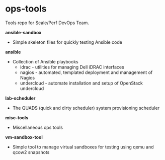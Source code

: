 ops-tools
=========
Tools repo for Scale/Perf DevOps Team.

**ansible-sandbox**
  - Simple skeleton files for quickly testing Ansible code

**ansible**
  - Collection of Ansible playbooks
    * idrac - utilities for managing Dell iDRAC interfaces
    * nagios - automated, templated deployment and management of Nagios
    * undercloud - automate installation and setup of OpenStack undercloud

**lab-scheduler**
  - The QUADS (quick and dirty scheduler) system provisioning scheduler

**misc-tools**
  - Miscellaneous ops tools

**vm-sandbox-tool**
  - Simple tool to manage virtual sandboxes for testing using qemu and qcow2 snapshots
